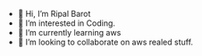 - 👋 Hi, I’m Ripal Barot
- 👀 I’m interested in Coding.
- 🌱 I’m currently learning aws
- 💞️ I’m looking to collaborate on aws realed stuff.


<!---
ripplejb/ripplejb is a ✨ special ✨ repository because its `README.md` (this file) appears on your GitHub profile.
You can click the Preview link to take a look at your changes.
--->
